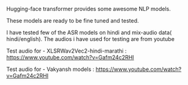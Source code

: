 Hugging-face transformer provides some awesome NLP models.

These models are ready to be fine tuned and tested. 

I have tested few of the ASR models on hindi and mix-audio data( hindi/english).
 The audios i have used for testing are from youtube
 
 Test audio for - XLSRWav2Vec2-hindi-marathi : https://www.youtube.com/watch?v=Gafm24c2RHI
 
 
 Test audio for - Vakyansh models : https://www.youtube.com/watch?v=Gafm24c2RHI
